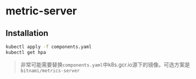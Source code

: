 # metric-server

## Installation

```bash
kubectl apply -f components.yaml
kubectl get hpa 
```

> 非常可能需要替换`components.yaml`中k8s.gcr.io源下的镜像。可选方案是`bitnami/metrics-server`
